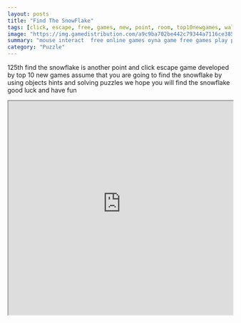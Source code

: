 ```yaml
---
layout: posts
title: "Find The SnowFlake"
tags: [click, escape, free, games, new, point, room, top10newgames, walkthrough, free, online, games, oyna, game, free, games, play, play, games]
image: "https://img.gamedistribution.com/a9c9ba702be442c79344a7116ce38591.jpg"
summary: "mouse interact  free online games oyna game free games play play games"
category: "Puzzle"
---
```


125th find the snowflake is another point and click escape game developed by top 10 new games assume that you are going to find the snowflake by using objects hints and solving puzzles we hope you will find the snowflake good luck and have fun

<iframe width="100%" height="480px;" src="https://flash.gamedistribution.com?game=a9c9ba702be442c79344a7116ce38591"></iframe>